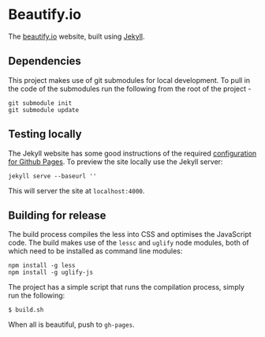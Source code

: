 # Beautify.io

The [beautify.io](http://beautify.io) website, built using [Jekyll](http://jekyllrb.com/).

## Dependencies

This project makes use of git submodules for local development.  To pull in the code of the submodules run the following from the root of the project -

	git submodule init
	git submodule update

## Testing locally

The Jekyll website has some good instructions of the required [configuration for Github Pages](http://jekyllrb.com/docs/github-pages/). To preview the site locally use the Jekyll server:

	jekyll serve --baseurl ''

This will server the site at `localhost:4000`.

## Building for release

The build process compiles the less into CSS and optimises the JavaScript code. The build makes use of the `lessc` and `uglify` node modules, both of which need to be installed as command line modules:

	npm install -g less
	npm install -g uglify-js

The project has a simple script that runs the compilation process, simply run the following:
	
	$ build.sh

When all is beautiful, push to `gh-pages`.